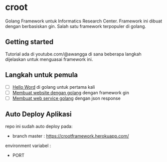 # croot
Golang Framework untuk Informatics Research Center. Framework ini dibuat dengan berbasiskan gin. 
Salah satu framework terpopuler di golang.

## Getting started

Tutorial ada di youtube.com/@awangga di sana beberapa langkah dijelaskan untuk menguasai framework ini.

## Langkah untuk pemula

- [ ] [Hello Word](https://www.youtube.com/watch?v=VkZDZeeuIdY) di golang untuk pertama kali
- [ ] [Membuat website dengan golang](https://www.youtube.com/watch?v=WwV3ba5KoG4&t=211s) dengan framework gin
- [ ] [Membuat web service golang](https://www.youtube.com/watch?v=3ZuT48xfbJc) dengan json response

## Auto Deploy Aplikasi
repo ini sudah auto deploy pada:
* branch master : https://crootframework.herokuapp.com/

environment variabel :
- PORT